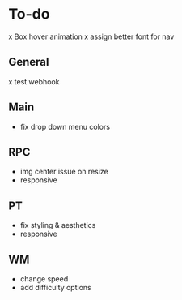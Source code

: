 # To-do
x Box hover animation
x assign better font for nav
## General
x test webhook

## Main
- fix drop down menu colors

## RPC
- img center issue on resize
- responsive

## PT
- fix styling & aesthetics 
- responsive 

## WM
- change speed
- add difficulty options
